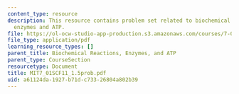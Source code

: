 ```yaml
---
content_type: resource
description: This resource contains problem set related to biochemical reactions,
  enzymes and ATP.
file: https://ol-ocw-studio-app-production.s3.amazonaws.com/courses/7-01sc-fundamentals-of-biology-fall-2011/a61124da1927b71dc73326804a802b39_MIT7_01SCF11_1.5prob.pdf
file_type: application/pdf
learning_resource_types: []
parent_title: Biochemical Reactions, Enzymes, and ATP
parent_type: CourseSection
resourcetype: Document
title: MIT7_01SCF11_1.5prob.pdf
uid: a61124da-1927-b71d-c733-26804a802b39
---
```

